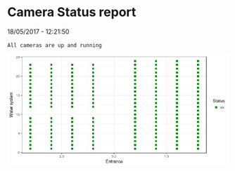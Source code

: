 Camera Status report
================
18/05/2017 - 12:21:50

    All cameras are up and running

![](camreport_files/figure-markdown_github/unnamed-chunk-2-1.png)
